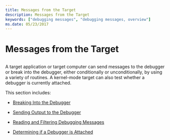 ```yaml
---
title: Messages from the Target
description: Messages from the Target
keywords: ["debugging messages", "debugging messages, overview"]
ms.date: 05/23/2017
---
```


# Messages from the Target


## <span id="ddk_messages_from_the_target_dbg"></span><span id="DDK_MESSAGES_FROM_THE_TARGET_DBG"></span>


A target application or target computer can send messages to the debugger or break into the debugger, either conditionally or unconditionally, by using a variety of routines. A kernel-mode target can also test whether a debugger is currently attached.

This section includes:

-   [Breaking Into the Debugger](breaking-into-the-debugger.md)

-   [Sending Output to the Debugger](sending-output-to-the-debugger.md)

-   [Reading and Filtering Debugging Messages](reading-and-filtering-debugging-messages.md)

-   [Determining if a Debugger is Attached](determining-if-a-debugger-is-attached.md)

 

 